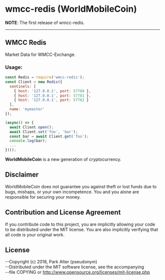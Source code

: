 # wmcc-redis (WorldMobileCoin)

__NOTE__: The first release of wmcc-redis.

---

## WMCC Redis

Market Data for WMCC-Exchange.

### Usage:
```js
const Redis = require('wmcc-redis');
const Client = new Redis({
  sentinels: [
    { host: '127.0.0.1', port: 57780 },
    { host: '127.0.0.1', port: 57781 },
    { host: '127.0.0.1', port: 57782 }
  ],
  name: 'mymaster'
});

(async() => {
  await Client.open();
  await Client.set('foo', 'bar');
  const bar = await Client.get('foo');
  console.log(bar);
  ...
})();
```

**WorldMobileCoin** is a new generation of cryptocurrency.

## Disclaimer

WorldMobileCoin does not guarantee you against theft or lost funds due to bugs, mishaps,
or your own incompetence. You and you alone are responsible for securing your money.

## Contribution and License Agreement

If you contribute code to this project, you are implicitly allowing your code
to be distributed under the MIT license. You are also implicitly verifying that
all code is your original work.

## License

--Copyright (c) 2018, Park Alter (pseudonym)  
--Distributed under the MIT software license, see the accompanying  
--file COPYING or http://www.opensource.org/licenses/mit-license.php